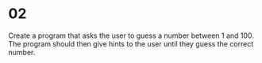# 02
Create a program that asks the user to guess a number between 1 and 100. The program should then give hints to the user until they guess the correct number.
